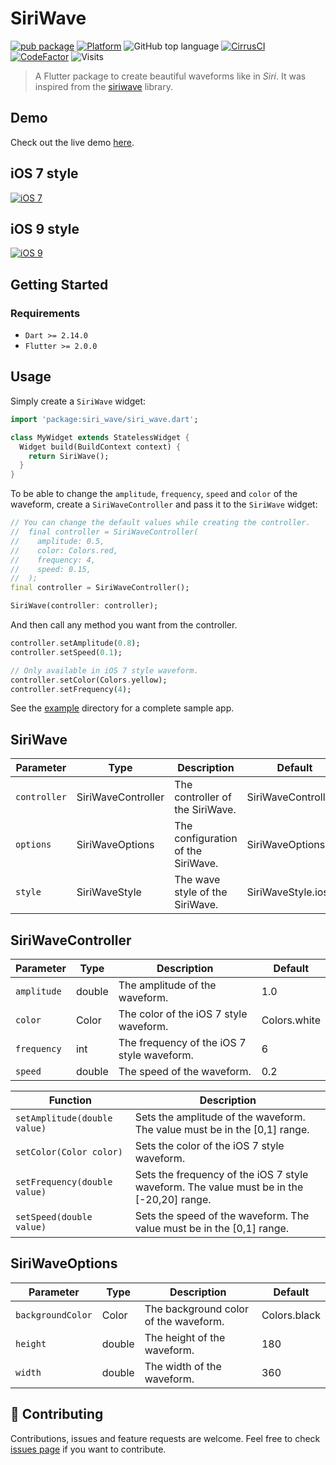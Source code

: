 # SiriWave

[![pub package](https://img.shields.io/pub/v/siri_wave.svg?style=for-the-badge)](https://pub.dev/packages/siri_wave)
[![Platform](https://img.shields.io/badge/Platform-Flutter-02569B?logo=flutter&style=for-the-badge)](https://flutter.dev)
![GitHub top language](https://img.shields.io/github/languages/top/halildurmus/hotdeals-app?style=for-the-badge)
[![CirrusCI](https://img.shields.io/cirrus/github/halildurmus/siri_wave?style=for-the-badge)](https://cirrus-ci.com/halildurmus/siri_wave)
[![CodeFactor](https://www.codefactor.io/repository/github/halildurmus/siri_wave/badge?style=for-the-badge)](https://www.codefactor.io/repository/github/halildurmus/siri_wave)
![Visits](https://badges.pufler.dev/visits/halildurmus/siri_wave?style=for-the-badge)

> A Flutter package to create beautiful waveforms like in *Siri*. It was inspired from the [siriwave](https://github.com/kopiro/siriwave) library.

## Demo

Check out the live demo [here](https://halildurmus.github.io/siri_wave).

## iOS 7 style

[![iOS 7](https://raw.githubusercontent.com/halildurmus/siri_wave/main/gifs/ios_7.gif)](https://halildurmus.github.io/siri_wave)

## iOS 9 style

[![iOS 9](https://raw.githubusercontent.com/halildurmus/siri_wave/main/gifs/ios_9.gif)](https://halildurmus.github.io/siri_wave)

## Getting Started

### Requirements
- `Dart >= 2.14.0`
- `Flutter >= 2.0.0`

## Usage

Simply create a `SiriWave` widget:

```dart
import 'package:siri_wave/siri_wave.dart';

class MyWidget extends StatelessWidget {
  Widget build(BuildContext context) {
    return SiriWave();
  }
}
```

To be able to change the `amplitude`, `frequency`, `speed` and `color` of the waveform, create a `SiriWaveController` and pass it to the `SiriWave` widget:

```dart
// You can change the default values while creating the controller.
//  final controller = SiriWaveController(
//    amplitude: 0.5,
//    color: Colors.red,
//    frequency: 4,
//    speed: 0.15,
//  );
final controller = SiriWaveController();

SiriWave(controller: controller);
```

And then call any method you want from the controller.

```dart
controller.setAmplitude(0.8);
controller.setSpeed(0.1);

// Only available in iOS 7 style waveform.
controller.setColor(Colors.yellow);
controller.setFrequency(4);
```

See the [example](https://github.com/halildurmus/siri_wave/blob/main/example/lib/main.dart) directory for a complete sample app.

## SiriWave

| Parameter    | Type                | Description                               | Default                 |
| ------------ | ------------------- | ----------------------------------------- | ----------------------- |
| `controller` | SiriWaveController  | The controller of the SiriWave.           | SiriWaveController()    |
| `options`    | SiriWaveOptions     | The configuration of the SiriWave.        | SiriWaveOptions()       |
| `style`      | SiriWaveStyle       | The wave style of the SiriWave.           | SiriWaveStyle.ios_9     |


## SiriWaveController

| Parameter    | Type     | Description                                 | Default      |
| ------------ | -------- | ------------------------------------------- | ------------ |
| `amplitude`  | double   | The amplitude of the waveform.              | 1.0          |
| `color`      | Color    | The color of the iOS 7 style waveform.      | Colors.white |
| `frequency`  | int      | The frequency of the iOS 7 style waveform.  | 6            |
| `speed`      | double   | The speed of the waveform.                  | 0.2          |

| Function                      | Description                                                                              |
| ----------------------------- | ---------------------------------------------------------------------------------------- |
| `setAmplitude(double value)`  | Sets the amplitude of the waveform. The value must be in the [0,1] range.                |
| `setColor(Color color)`       | Sets the color of the iOS 7 style waveform.                                              |
| `setFrequency(double value)`  | Sets the frequency of the iOS 7 style waveform. The value must be in the [-20,20] range. |
| `setSpeed(double value)`      | Sets the speed of the waveform. The value must be in the [0,1] range.                    |

## SiriWaveOptions

| Parameter          | Type     | Description                              | Default       |
| ------------------ | -------- | ---------------------------------------- | ------------- |
| `backgroundColor`  | Color    | The background color of the waveform.    | Colors.black  |
| `height`           | double   | The height of the waveform.              | 180           |
| `width`            | double   | The width of the waveform.               | 360           |

## 🤝 Contributing

Contributions, issues and feature requests are welcome.
Feel free to check [issues page](https://github.com/halildurmus/siri_wave/issues) if you want to contribute.
